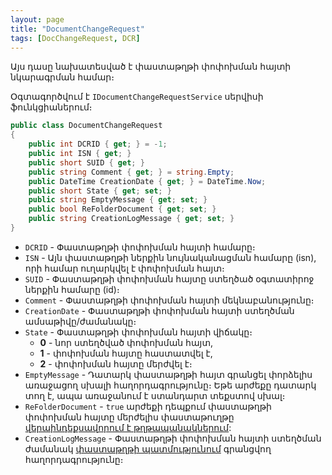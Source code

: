 ```yaml
---
layout: page
title: "DocumentChangeRequest" 
tags: [DocChangeRequest, DCR]
---
```


Այս դասը նախատեսված է փաստաթղթի փոփոխման հայտի նկարագրման համար։

Օգտագործվում է `IDocumentChangeRequestService` սերվիսի ֆունկցիաներում։

```c#
public class DocumentChangeRequest
{
    public int DCRID { get; } = -1;
    public int ISN { get; }
    public short SUID { get; }
    public string Comment { get; } = string.Empty;
    public DateTime CreationDate { get; } = DateTime.Now;
    public short State { get; set; }
    public string EmptyMessage { get; set; }
    public bool ReFolderDocument { get; set; }
    public string CreationLogMessage { get; set; }
}
```

* `DCRID` - Փաստաթղթի փոփոխման հայտի համարը։
* `ISN` - Այն փաստաթղթի ներքին նույնականացման համարը (isn), որի համար ուղարկվել է փոփոխման հայտ։
* `SUID` - Փաստաթղթի փոփոխման հայտը ստեղծած օգտատիրոջ ներքին համարը (id)։
* `Comment` - Փաստաթղթի փոփոխման հայտի մեկնաբանությունը։
* `CreationDate` - Փաստաթղթի փոփոխման հայտի ստեղծման ամսաթիվը/ժամանակը։
* `State` - Փաստաթղթի փոփոխման հայտի վիճակը։
    * **0** - նոր ստեղծված փոփոխման հայտ,
    * **1** - փոփոխման հայտը հաստատվել է,
    * **2** - փոփոխման հայտը մերժվել է։
* `EmptyMessage` - Դատարկ փաստաթղթի հայտ գրանցել փորձելիս առաջացող սխալի հաղորդագրությունը։ Եթե արժեքը դատարկ տող է, ապա առաջանում է ստանդարտ տեքստով սխալ։
* `ReFolderDocument` - `true` արժեքի դեպքում փաստաթղթի փոփոխման հայտը մերժելիս փաստաթուղթը [վերաինդեքսավորում է թղթապանակներում](../services/IDocumentService/ReFolder.md):
* `CreationLogMessage` - Փաստաթղթի փոփոխման հայտի ստեղծման ժամանակ [փաստաթղթի պատմությունում](https://armsoft.github.io/as4x-docs/HTM/ProgrGuide/Database/DocLog.html) գրանցվող հաղորդագրությունը։
